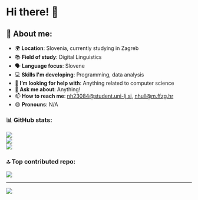 # Hi there! 👋

## 💫 About me:
- 🌍 **Location**: Slovenia, currently studying in Zagreb
- 📚 **Field of study**: Digital Linguistics
- 🗣️ **Language focus**: Slovene
- 💻 **Skills I'm developing**: Programming, data analysis
- 🤔 **I’m looking for help with**: Anything related to computer science
- 💬 **Ask me about**: Anything!
- 📫 **How to reach me**: [nh23084@student.uni-lj.si](mailto:nh23084@student.uni-lj.si), [nhull@m.ffzg.hr](mailto:nhull@m.ffzg.hr)
- 😄 **Pronouns**: N/A

### 📊 GitHub stats:
![](https://github-readme-stats.vercel.app/api?username=hulln&theme=dark&hide_border=false&include_all_commits=true&count_private=true)<br/>
![](https://github-readme-streak-stats.herokuapp.com/?user=hulln&theme=dark&hide_border=false)<br/>
![](https://github-readme-stats.vercel.app/api/top-langs/?username=hulln&theme=dark&hide_border=false&include_all_commits=true&count_private=true&layout=compact)

### 🔝 Top contributed repo:
![](https://github-contributor-stats.vercel.app/api?username=hulln&limit=5&theme=dark&combine_all_yearly_contributions=true)

---
[![](https://visitcount.itsvg.in/api?id=hulln&icon=0&color=0)](https://visitcount.itsvg.in)

<!-- Modified template from GPRM ( https://gprm.itsvg.in ) -->
